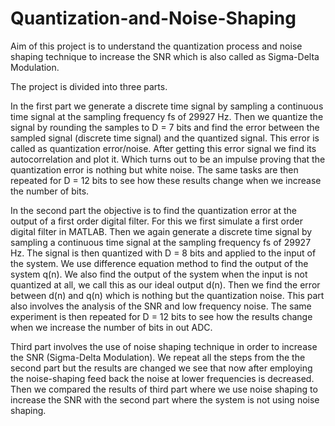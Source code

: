 # Quantization-and-Noise-Shaping

Aim of this project is to understand the quantization process and noise shaping technique to increase the SNR which is also called as Sigma-Delta Modulation.

The project is divided into three parts.

In the first part we generate a discrete time signal by sampling a continuous time signal at the sampling frequency fs of 29927 Hz. Then we quantize the signal by rounding the samples to D = 7 bits and find the error between the sampled signal (discrete time signal) and the quantized signal. This error is called as quantization error/noise.
After getting this error signal we find its autocorrelation and plot it. Which turns out to be an impulse proving that the quantization error is nothing but white noise. 
The same tasks are then repeated for D = 12 bits to see how these results change when we increase the number of bits.

In the second part the objective is to find the quantization error at the output of a first order digital filter. For this we first simulate a first order digital filter in MATLAB. Then we again generate a discrete time signal by sampling a continuous time signal at the sampling frequency fs of 29927 Hz. The signal is then quantized with D = 8 bits and applied to the input of the system. We use difference equation method to find the output of the system q(n). We also find the output of the system when the input is not quantized at all, we call this as our ideal output d(n). Then we find the error between d(n) and q(n) which is nothing but the quantization noise. This part also involves the analysis of the SNR and low frequency noise. The same experiment is then repeated for D = 12 bits to see how the results change when we increase the number of bits in out ADC.

Third part involves the use of noise shaping technique in order to increase the SNR (Sigma-Delta Modulation). We repeat all the steps from the the second part but the results are changed we see that now after employing the noise-shaping feed back the noise at lower frequencies is decreased. Then we compared the results of third part where we use noise shaping to increase the SNR with the second part where the system is not using noise shaping.
